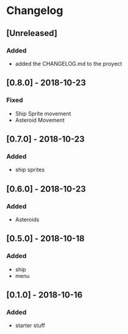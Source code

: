 # Changelog

## [Unreleased]
### Added
- added the CHANGELOG.md to the proyect

## [0.8.0] - 2018-10-23
### Fixed
- Ship Sprite movement
- Asteroid Movement


## [0.7.0] - 2018-10-23
### Added
- ship sprites

## [0.6.0] - 2018-10-23
### Added
- Asteroids

## [0.5.0] - 2018-10-18
### Added
- ship
- menu


## [0.1.0] - 2018-10-16
### Added
- starter stuff







